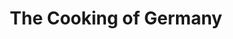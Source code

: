 ---
ref: sol-030-0022
title: "The Cooking of Germany"
author_name: ["unknown author"]
publisher: ["Time-Life"]
year: "y1974"
origin: null
formats: ["book, book-cover"]
disciplines: [graphic-design]
tags:
layout: artifact
status: ["scan"]
published: false
int_published: false
image_count:
date_added: 2023-06-16
batch:
---